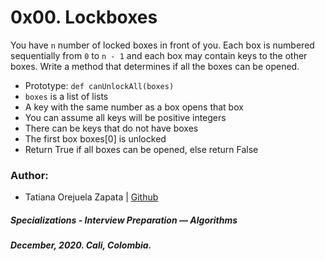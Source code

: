 # 0x00. Lockboxes

You have `n` number of locked boxes in front of you. Each box is numbered sequentially from `0` to `n - 1` and each box may contain keys to the other boxes. Write a method that determines if all the boxes can be opened.

* Prototype: `def canUnlockAll(boxes)`
* `boxes` is a list of lists
* A key with the same number as a box opens that box
* You can assume all keys will be positive integers
* There can be keys that do not have boxes
* The first box boxes[0] is unlocked
* Return True if all boxes can be opened, else return False

### Author:
* Tatiana Orejuela Zapata | [Github](https://github.com/tatsOre)

##### Specializations - Interview Preparation ― Algorithms
##### December, 2020. Cali, Colombia.
